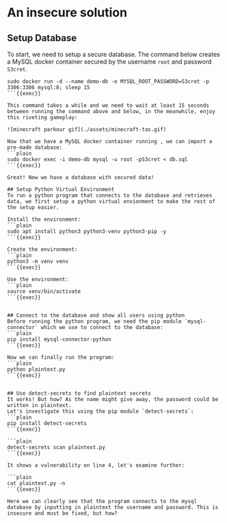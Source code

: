 # An insecure solution
## Setup Database
To start, we need to setup a secure database. The command below creates a MySQL docker container secured by the username `root` and password `S3cret`.
```plain
sudo docker run -d --name demo-db -e MYSQL_ROOT_PASSWORD=S3cret -p 3306:3306 mysql:8; sleep 15
```{{exec}}

This command takes a while and we need to wait at least 15 seconds between running the command above and below, in the meanwhile, enjoy this riveting gameplay:

![minecraft parkour gif](./assets/minecraft-tas.gif)

Now that we have a MySQL docker container running , we can import a pre-made database: 
```plain
sudo docker exec -i demo-db mysql -u root -pS3cret < db.sql
```{{exec}}

Great! Now we have a database with secured data!

## Setup Python Virtual Environment
To run a python program that connects to the database and retrieves data, we first setup a python virtual envionment to make the rest of the setup easier.

Install the environment:
```plain
sudo apt install python3 python3-venv python3-pip -y
```{{exec}}

Create the environment:
```plain
python3 -m venv venv
```{{exec}}

Use the environment:
```plain
source venv/bin/activate
```{{exec}}


## Connect to the database and show all users using python
Before running the python program, we need the pip module `mysql-connector` which we use to connect to the database:  
```plain
pip install mysql-connector-python
```{{exec}}

Now we can finally run the program:
```plain
python plaintext.py
```{{exec}}


## Use detect-secrets to find plaintext secrets
It works! But how? As the name might give away, the password could be written in plaintext. 
Let's investigate this using the pip module `detect-secrets`:
```plain
pip install detect-secrets
```{{exec}}

```plain
detect-secrets scan plaintext.py
```{{exec}}

It shows a vulnerability on line 4, let's examine further:

```plain
cat plaintext.py -n
```{{exec}}

Here we can clearly see that the program connects to the mysql database by inputting in plaintext the username and password. This is insecure and must be fixed, but how?
